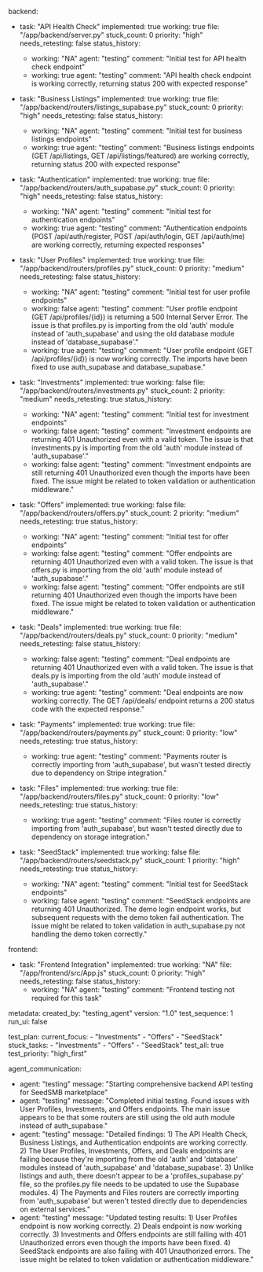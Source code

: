 backend:
  - task: "API Health Check"
    implemented: true
    working: true
    file: "/app/backend/server.py"
    stuck_count: 0
    priority: "high"
    needs_retesting: false
    status_history:
      - working: "NA"
        agent: "testing"
        comment: "Initial test for API health check endpoint"
      - working: true
        agent: "testing"
        comment: "API health check endpoint is working correctly, returning status 200 with expected response"

  - task: "Business Listings"
    implemented: true
    working: true
    file: "/app/backend/routers/listings_supabase.py"
    stuck_count: 0
    priority: "high"
    needs_retesting: false
    status_history:
      - working: "NA"
        agent: "testing"
        comment: "Initial test for business listings endpoints"
      - working: true
        agent: "testing"
        comment: "Business listings endpoints (GET /api/listings, GET /api/listings/featured) are working correctly, returning status 200 with expected response"

  - task: "Authentication"
    implemented: true
    working: true
    file: "/app/backend/routers/auth_supabase.py"
    stuck_count: 0
    priority: "high"
    needs_retesting: false
    status_history:
      - working: "NA"
        agent: "testing"
        comment: "Initial test for authentication endpoints"
      - working: true
        agent: "testing"
        comment: "Authentication endpoints (POST /api/auth/register, POST /api/auth/login, GET /api/auth/me) are working correctly, returning expected responses"

  - task: "User Profiles"
    implemented: true
    working: true
    file: "/app/backend/routers/profiles.py"
    stuck_count: 0
    priority: "medium"
    needs_retesting: false
    status_history:
      - working: "NA"
        agent: "testing"
        comment: "Initial test for user profile endpoints"
      - working: false
        agent: "testing"
        comment: "User profile endpoint (GET /api/profiles/{id}) is returning a 500 Internal Server Error. The issue is that profiles.py is importing from the old 'auth' module instead of 'auth_supabase' and using the old database module instead of 'database_supabase'."
      - working: true
        agent: "testing"
        comment: "User profile endpoint (GET /api/profiles/{id}) is now working correctly. The imports have been fixed to use auth_supabase and database_supabase."

  - task: "Investments"
    implemented: true
    working: false
    file: "/app/backend/routers/investments.py"
    stuck_count: 2
    priority: "medium"
    needs_retesting: true
    status_history:
      - working: "NA"
        agent: "testing"
        comment: "Initial test for investment endpoints"
      - working: false
        agent: "testing"
        comment: "Investment endpoints are returning 401 Unauthorized even with a valid token. The issue is that investments.py is importing from the old 'auth' module instead of 'auth_supabase'."
      - working: false
        agent: "testing"
        comment: "Investment endpoints are still returning 401 Unauthorized even though the imports have been fixed. The issue might be related to token validation or authentication middleware."

  - task: "Offers"
    implemented: true
    working: false
    file: "/app/backend/routers/offers.py"
    stuck_count: 2
    priority: "medium"
    needs_retesting: true
    status_history:
      - working: "NA"
        agent: "testing"
        comment: "Initial test for offer endpoints"
      - working: false
        agent: "testing"
        comment: "Offer endpoints are returning 401 Unauthorized even with a valid token. The issue is that offers.py is importing from the old 'auth' module instead of 'auth_supabase'."
      - working: false
        agent: "testing"
        comment: "Offer endpoints are still returning 401 Unauthorized even though the imports have been fixed. The issue might be related to token validation or authentication middleware."

  - task: "Deals"
    implemented: true
    working: true
    file: "/app/backend/routers/deals.py"
    stuck_count: 0
    priority: "medium"
    needs_retesting: false
    status_history:
      - working: false
        agent: "testing"
        comment: "Deal endpoints are returning 401 Unauthorized even with a valid token. The issue is that deals.py is importing from the old 'auth' module instead of 'auth_supabase'."
      - working: true
        agent: "testing"
        comment: "Deal endpoints are now working correctly. The GET /api/deals/ endpoint returns a 200 status code with the expected response."

  - task: "Payments"
    implemented: true
    working: true
    file: "/app/backend/routers/payments.py"
    stuck_count: 0
    priority: "low"
    needs_retesting: true
    status_history:
      - working: true
        agent: "testing"
        comment: "Payments router is correctly importing from 'auth_supabase', but wasn't tested directly due to dependency on Stripe integration."

  - task: "Files"
    implemented: true
    working: true
    file: "/app/backend/routers/files.py"
    stuck_count: 0
    priority: "low"
    needs_retesting: true
    status_history:
      - working: true
        agent: "testing"
        comment: "Files router is correctly importing from 'auth_supabase', but wasn't tested directly due to dependency on storage integration."

  - task: "SeedStack"
    implemented: true
    working: false
    file: "/app/backend/routers/seedstack.py"
    stuck_count: 1
    priority: "high"
    needs_retesting: true
    status_history:
      - working: "NA"
        agent: "testing"
        comment: "Initial test for SeedStack endpoints"
      - working: false
        agent: "testing"
        comment: "SeedStack endpoints are returning 401 Unauthorized. The demo login endpoint works, but subsequent requests with the demo token fail authentication. The issue might be related to token validation in auth_supabase.py not handling the demo token correctly."

frontend:
  - task: "Frontend Integration"
    implemented: true
    working: "NA"
    file: "/app/frontend/src/App.js"
    stuck_count: 0
    priority: "high"
    needs_retesting: false
    status_history:
      - working: "NA"
        agent: "testing"
        comment: "Frontend testing not required for this task"

metadata:
  created_by: "testing_agent"
  version: "1.0"
  test_sequence: 1
  run_ui: false

test_plan:
  current_focus:
    - "Investments"
    - "Offers"
    - "SeedStack"
  stuck_tasks:
    - "Investments"
    - "Offers"
    - "SeedStack"
  test_all: true
  test_priority: "high_first"

agent_communication:
  - agent: "testing"
    message: "Starting comprehensive backend API testing for SeedSMB marketplace"
  - agent: "testing"
    message: "Completed initial testing. Found issues with User Profiles, Investments, and Offers endpoints. The main issue appears to be that some routers are still using the old auth module instead of auth_supabase."
  - agent: "testing"
    message: "Detailed findings: 1) The API Health Check, Business Listings, and Authentication endpoints are working correctly. 2) The User Profiles, Investments, Offers, and Deals endpoints are failing because they're importing from the old 'auth' and 'database' modules instead of 'auth_supabase' and 'database_supabase'. 3) Unlike listings and auth, there doesn't appear to be a 'profiles_supabase.py' file, so the profiles.py file needs to be updated to use the Supabase modules. 4) The Payments and Files routers are correctly importing from 'auth_supabase' but weren't tested directly due to dependencies on external services."
  - agent: "testing"
    message: "Updated testing results: 1) User Profiles endpoint is now working correctly. 2) Deals endpoint is now working correctly. 3) Investments and Offers endpoints are still failing with 401 Unauthorized errors even though the imports have been fixed. 4) SeedStack endpoints are also failing with 401 Unauthorized errors. The issue might be related to token validation or authentication middleware."
